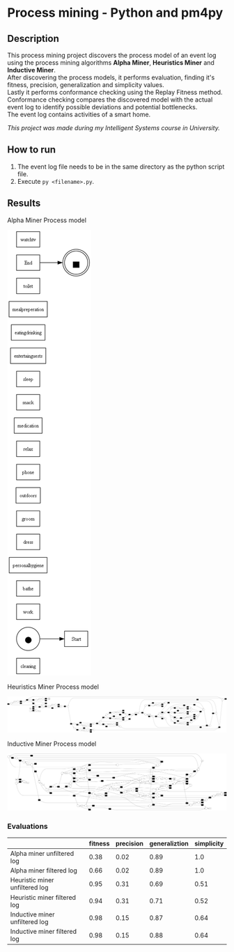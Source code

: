 # Process mining - Python and pm4py

## Description

This process mining project discovers the process model of an event log using the process mining algorithms **Alpha Miner**, **Heuristics Miner** and **Inductive Miner**.  
After discovering the process models, it performs evaluation, finding it's fitness, precision, generalization and simplicity values.  
Lastly it performs conformance checking using the Replay Fitness method. Conformance checking compares the discovered model with the actual event log to identify possible deviations and potential bottlenecks.  
The event log contains activities of a smart home.

*This project was made during my Intelligent Systems course in University.*

## How to run

1. The event log file needs to be in the same directory as the python script file.
2. Execute ```py <filename>.py```.

## Results

Alpha Miner Process model  

![Alpha Miner](https://github.com/ChrisTs8920/process-mining-py/blob/main/output/alpha.png?raw=true)

Heuristics Miner Process model  

![Heuristics Miner](https://github.com/ChrisTs8920/process-mining-py/blob/main/output/heuristics.png?raw=true)

Inductive Miner Process model  

![Inductive Miner](https://github.com/ChrisTs8920/process-mining-py/blob/main/output/inductive.png?raw=true)

### Evaluations

| |fitness | precision | generaliztion | simplicity |
|-|--------|-----------|---------------|------------|
| Alpha miner unfiltered log | 0.38 | 0.02 | 0.89 | 1.0 |
| Alpha miner filtered log | 0.66 | 0.02 | 0.89 | 1.0 |
| Heuristic miner unfiltered log | 0.95 | 0.31 | 0.69 | 0.51 |
| Heuristic miner filtered log | 0.94 | 0.31 | 0.71 | 0.52 |
| Inductive miner unfiltered log | 0.98 | 0.15 | 0.87 | 0.64 |
| Inductive miner filtered log  | 0.98 | 0.15 | 0.88 | 0.64 |
